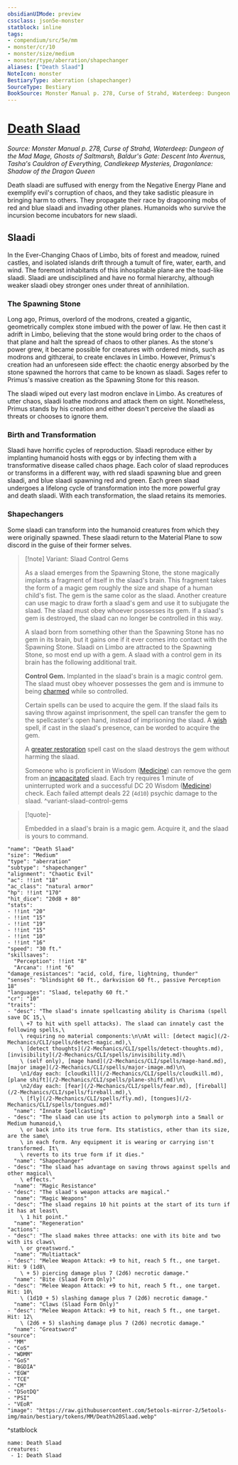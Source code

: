 ```yaml
---
obsidianUIMode: preview
cssclass: json5e-monster
statblock: inline
tags:
- compendium/src/5e/mm
- monster/cr/10
- monster/size/medium
- monster/type/aberration/shapechanger
aliases: ["Death Slaad"]
NoteIcon: monster
BestiaryType: aberration (shapechanger)
SourceType: Bestiary
BookSource: Monster Manual p. 278, Curse of Strahd, Waterdeep: Dungeon of the Mad Mage, Ghosts of Saltmarsh, Baldur's Gate: Descent Into Avernus, Tasha's Cauldron of Everything, Candlekeep Mysteries, Dragonlance: Shadow of the Dragon Queen
---
```

# [Death Slaad](2-Mechanics/CLI/bestiary/aberration/death-slaad.md)
*Source: Monster Manual p. 278, Curse of Strahd, Waterdeep: Dungeon of the Mad Mage, Ghosts of Saltmarsh, Baldur's Gate: Descent Into Avernus, Tasha's Cauldron of Everything, Candlekeep Mysteries, Dragonlance: Shadow of the Dragon Queen*  

Death slaadi are suffused with energy from the Negative Energy Plane and exemplify evil's corruption of chaos, and they take sadistic pleasure in bringing harm to others. They propagate their race by dragooning mobs of red and blue slaadi and invading other planes. Humanoids who survive the incursion become incubators for new slaadi.

## Slaadi

In the Ever-Changing Chaos of Limbo, bits of forest and meadow, ruined castles, and isolated islands drift through a tumult of fire, water, earth, and wind. The foremost inhabitants of this inhospitable plane are the toad-like slaadi. Slaadi are undisciplined and have no formal hierarchy, although weaker slaadi obey stronger ones under threat of annihilation.

### The Spawning Stone

Long ago, Primus, overlord of the modrons, created a gigantic, geometrically complex stone imbued with the power of law. He then cast it adrift in Limbo, believing that the stone would bring order to the chaos of that plane and halt the spread of chaos to other planes. As the stone's power grew, it became possible for creatures with ordered minds, such as modrons and githzerai, to create enclaves in Limbo. However, Primus's creation had an unforeseen side effect: the chaotic energy absorbed by the stone spawned the horrors that came to be known as slaadi. Sages refer to Primus's massive creation as the Spawning Stone for this reason.

The slaadi wiped out every last modron enclave in Limbo. As creatures of utter chaos, slaadi loathe modrons and attack them on sight. Nonetheless, Primus stands by his creation and either doesn't perceive the slaadi as threats or chooses to ignore them.

### Birth and Transformation

Slaadi have horrific cycles of reproduction. Slaadi reproduce either by implanting humanoid hosts with eggs or by infecting them with a transformative disease called chaos phage. Each color of slaad reproduces or transforms in a different way, with red slaadi spawning blue and green slaadi, and blue slaadi spawning red and green. Each green slaad undergoes a lifelong cycle of transformation into the more powerful gray and death slaadi. With each transformation, the slaad retains its memories.

### Shapechangers

Some slaadi can transform into the humanoid creatures from which they were originally spawned. These slaadi return to the Material Plane to sow discord in the guise of their former selves.

> [!note] Variant: Slaad Control Gems
> 
> As a slaad emerges from the Spawning Stone, the stone magically implants a fragment of itself in the slaad's brain. This fragment takes the form of a magic gem roughly the size and shape of a human child's fist. The gem is the same color as the slaad. Another creature can use magic to draw forth a slaad's gem and use it to subjugate the slaad. The slaad must obey whoever possesses its gem. If a slaad's gem is destroyed, the slaad can no longer be controlled in this way.
> 
> A slaad born from something other than the Spawning Stone has no gem in its brain, but it gains one if it ever comes into contact with the Spawning Stone. Slaadi on Limbo are attracted to the Spawning Stone, so most end up with a gem. A slaad with a control gem in its brain has the following additional trait.
> 
> **Control Gem.** Implanted in the slaad's brain is a magic control gem. The slaad must obey whoever possesses the gem and is immune to being [charmed](/2-Mechanics/CLI/rules/conditions.md#charmed) while so controlled.
> 
> Certain spells can be used to acquire the gem. If the slaad fails its saving throw against imprisonment, the spell can transfer the gem to the spellcaster's open hand, instead of imprisoning the slaad. A [wish](/2-Mechanics/CLI/spells/wish.md) spell, if cast in the slaad's presence, can be worded to acquire the gem.
> 
> A [greater restoration](/2-Mechanics/CLI/spells/greater-restoration.md) spell cast on the slaad destroys the gem without harming the slaad.
> 
> Someone who is proficient in Wisdom ([Medicine](/2-Mechanics/CLI/rules/skills.md#Medicine)) can remove the gem from an [incapacitated](/2-Mechanics/CLI/rules/conditions.md#incapacitated) slaad. Each try requires 1 minute of uninterrupted work and a successful DC 20 Wisdom ([Medicine](/2-Mechanics/CLI/rules/skills.md#Medicine)) check. Each failed attempt deals 22 (`4d10`) psychic damage to the slaad.
^variant-slaad-control-gems

> [!quote]-  
> 
> Embedded in a slaad's brain is a magic gem. Acquire it, and the slaad is yours to command.


```statblock
"name": "Death Slaad"
"size": "Medium"
"type": "aberration"
"subtype": "shapechanger"
"alignment": "Chaotic Evil"
"ac": !!int "18"
"ac_class": "natural armor"
"hp": !!int "170"
"hit_dice": "20d8 + 80"
"stats":
- !!int "20"
- !!int "15"
- !!int "19"
- !!int "15"
- !!int "10"
- !!int "16"
"speed": "30 ft."
"skillsaves":
  "Perception": !!int "8"
  "Arcana": !!int "6"
"damage_resistances": "acid, cold, fire, lightning, thunder"
"senses": "blindsight 60 ft., darkvision 60 ft., passive Perception 18"
"languages": "Slaad, telepathy 60 ft."
"cr": "10"
"traits":
- "desc": "The slaad's innate spellcasting ability is Charisma (spell save DC 15,\
    \ +7 to hit with spell attacks). The slaad can innately cast the following spells,\
    \ requiring no material components:\n\nAt will: [detect magic](/2-Mechanics/CLI/spells/detect-magic.md),\
    \ [detect thoughts](/2-Mechanics/CLI/spells/detect-thoughts.md), [invisibility](/2-Mechanics/CLI/spells/invisibility.md)\
    \ (self only), [mage hand](/2-Mechanics/CLI/spells/mage-hand.md), [major image](/2-Mechanics/CLI/spells/major-image.md)\n\
    \n1/day each: [cloudkill](/2-Mechanics/CLI/spells/cloudkill.md), [plane shift](/2-Mechanics/CLI/spells/plane-shift.md)\n\
    \n2/day each: [fear](/2-Mechanics/CLI/spells/fear.md), [fireball](/2-Mechanics/CLI/spells/fireball.md),\
    \ [fly](/2-Mechanics/CLI/spells/fly.md), [tongues](/2-Mechanics/CLI/spells/tongues.md)"
  "name": "Innate Spellcasting"
- "desc": "The slaad can use its action to polymorph into a Small or Medium humanoid,\
    \ or back into its true form. Its statistics, other than its size, are the same\
    \ in each form. Any equipment it is wearing or carrying isn't transformed. It\
    \ reverts to its true form if it dies."
  "name": "Shapechanger"
- "desc": "The slaad has advantage on saving throws against spells and other magical\
    \ effects."
  "name": "Magic Resistance"
- "desc": "The slaad's weapon attacks are magical."
  "name": "Magic Weapons"
- "desc": "The slaad regains 10 hit points at the start of its turn if it has at least\
    \ 1 hit point."
  "name": "Regeneration"
"actions":
- "desc": "The slaad makes three attacks: one with its bite and two with its claws\
    \ or greatsword."
  "name": "Multiattack"
- "desc": "Melee Weapon Attack: +9 to hit, reach 5 ft., one target. Hit: 9 (1d8\
    \ + 5) piercing damage plus 7 (2d6) necrotic damage."
  "name": "Bite (Slaad Form Only)"
- "desc": "Melee Weapon Attack: +9 to hit, reach 5 ft., one target. Hit: 10\
    \ (1d10 + 5) slashing damage plus 7 (2d6) necrotic damage."
  "name": "Claws (Slaad Form Only)"
- "desc": "Melee Weapon Attack: +9 to hit, reach 5 ft., one target. Hit: 12\
    \ (2d6 + 5) slashing damage plus 7 (2d6) necrotic damage."
  "name": "Greatsword"
"source":
- "MM"
- "CoS"
- "WDMM"
- "GoS"
- "BGDIA"
- "EGW"
- "TCE"
- "CM"
- "DSotDQ"
- "PSI"
- "VEoR"
"image": "https://raw.githubusercontent.com/5etools-mirror-2/5etools-img/main/bestiary/tokens/MM/Death%20Slaad.webp"
```
^statblock

```encounter-table
name: Death Slaad
creatures:
 - 1: Death Slaad
```